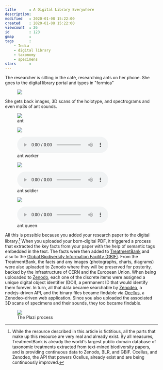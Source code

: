 ```yaml
---
title      : A Digital Library Everywhere
description: 
modified   : 2020-01-08 15:22:00
created    : 2020-01-08 15:22:00
viewcount  : 26
id         : 123
gmap       : 
tags       :
    - India
    - digital library
    - taxonomy
    - specimens
stars      : 
---
```


The researcher is sitting in the café, researching ants on her phone. She goes to the digital library portal and types in "formica"

<figure>
    <img src="formica.gif">
</figure>

She gets back images, 3D scans of the holotype, and spectrograms and even mp3s of ant sounds.

<figure class="not100">
    <img src="ant-3d.gif">
    <figcaption>ant</figcaption>
</figure>

<figure class="not100">
    <img src="ant-sound-worker.png">
</figure>
<figure>
    <audio controls src="/entry-files/D/DI/DIG/Digital-Library-Everywhere/img/ant-sound-worker.mp3">
        Your browser does not support the <code>audio</code> element.
    </audio>
    <figcaption>ant worker</figcaption>
</figure>

<figure class="not100">
    <img src="ant-sound-soldier.png">
</figure>
<figure>
    <audio controls src="/entry-files/D/DI/DIG/Digital-Library-Everywhere/img/ant-sound-soldier.mp3">
        Your browser does not support the <code>audio</code> element.
    </audio>
    <figcaption>ant soldier</figcaption>
</figure>

<figure class="not100">
    <img src="ant-sound-queen.png">
</figure>
<figure>
    <audio controls src="/entry-files/D/DI/DIG/Digital-Library-Everywhere/img/ant-sound-queen.mp3">
        Your browser does not support the <code>audio</code> element.
    </audio>
    <figcaption>ant queen</figcaption>
</figure>

All this is possible because you added your research paper to the digital library.[^1] When you uploaded your born-digital PDF, it triggered a process that extracted the key facts from your paper with the help of semantic tags embedded in the text. The facts were then added to [TreatmentBank](https://treatmentbank.org) and also to the [Global Biodiversity Information Facility (GBIF)](https://gbif.org). From the TreatmentBank, the facts and any images (photographs, charts, diagrams) were also uploaded to Zenodo where they will be preserved for posterity, backed by the infrastructure of CERN and the European Union. When being uplooaded to [Zenodo](https://zenodo.org), each one of the discrete items were assigned a unique digital object identifier (DOI), a permanent ID that would identify them forever. In turn, all that data became searchable by [Zenodeo](https://zenodeo.punkish.org), a nodejs-driven API, and the binary files became findable via [Ocellus](https://ocellus.punkish.org), a Zenodeo-driven web application. Since you also uploaded the associated 3D scans of specimens and their sounds, they too became findable.

<figure>
    <img src="plazi-process.png">
    <figcaption>The Plazi process</figcaption>
</figure>

[^1]: While the resource described in this article is fictitious, all the parts that make up this resource are very real and already exist. By all measures, TreatmentBank is already the world's largest public domain database of taxonomic treatments extracted from text-mined biodiversity papers, and is providing continuous data to Zenodo, BLR, and GBIF. Ocellus, and Zenodeo, the API that powers Ocellus, already exist and are being continuously improved.